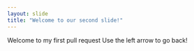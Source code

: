 ```yaml
---
layout: slide
title: "Welcome to our second slide!"
---
```

Welcome to my first pull request
Use the left arrow to go back!
